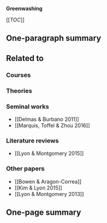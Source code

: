 **Greenwashing**

[[_TOC_]]

## One-paragraph summary

## Related to

### Courses

### Theories

### Seminal works
* [[Delmas & Burbano 2011]]
* [[Marquis, Toffel & Zhou 2016]]

### Literature reviews
* [[Lyon & Montgomery 2015]]

### Other papers
* [[Bowen & Aragon-Correa]]
* [[Kim & Lyon 2015]]
* [[Lyon & Montgomery 2013]]

## One-page summary